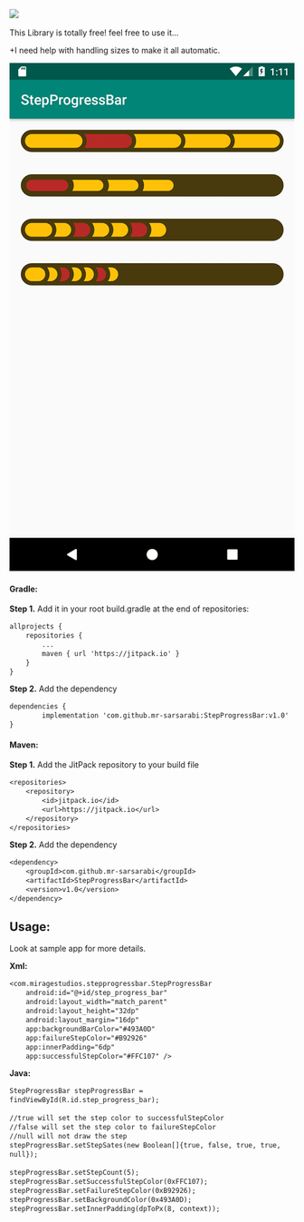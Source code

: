 [![](https://jitpack.io/v/mr-sarsarabi/StepProgressBar.svg)](https://jitpack.io/#mr-sarsarabi/StepProgressBar)

This Library is totally free! feel free to use it...

+I need help with handling sizes to make it all automatic.


![Screenshot of the library outcome.](screenshot.png)

#### Gradle:
**Step 1.** Add it in your root build.gradle at the end of repositories:

	allprojects {
		repositories {
			...
			maven { url 'https://jitpack.io' }
		}
	}
**Step 2.** Add the dependency

	dependencies {
	        implementation 'com.github.mr-sarsarabi:StepProgressBar:v1.0'
	}

#### Maven:


**Step 1.** Add the JitPack repository to your build file

	<repositories>
		<repository>
		    <id>jitpack.io</id>
		    <url>https://jitpack.io</url>
		</repository>
	</repositories>

**Step 2.** Add the dependency

	<dependency>
	    <groupId>com.github.mr-sarsarabi</groupId>
	    <artifactId>StepProgressBar</artifactId>
	    <version>v1.0</version>
	</dependency>


## Usage:

Look at sample app for more details.

**Xml:**

    <com.miragestudios.stepprogressbar.StepProgressBar
        android:id="@+id/step_progress_bar"
        android:layout_width="match_parent"
        android:layout_height="32dp"
        android:layout_margin="16dp"
        app:backgroundBarColor="#493A0D"
        app:failureStepColor="#B92926"
        app:innerPadding="6dp"
        app:successfulStepColor="#FFC107" />

**Java:**

    StepProgressBar stepProgressBar = findViewById(R.id.step_progress_bar);
    
    //true will set the step color to successfulStepColor
    //false will set the step color to failureStepColor
    //null will not draw the step
    stepProgressBar.setStepSates(new Boolean[]{true, false, true, true, null});
    
    stepProgressBar.setStepCount(5);
    stepProgressBar.setSuccessfulStepColor(0xFFC107);
    stepProgressBar.setFailureStepColor(0xB92926);
    stepProgressBar.setBackgroundColor(0x493A0D);
    stepProgressBar.setInnerPadding(dpToPx(8, context));